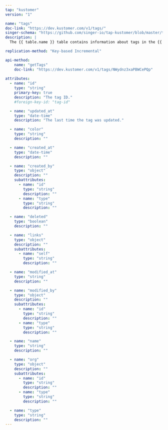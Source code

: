 ```yaml
---
tap: "kustomer"
version: "1"

name: "tags"
doc-link: "https://dev.kustomer.com/v1/tags/"
singer-schema: "https://github.com/singer-io/tap-kustomer/blob/master/tap_kustomer/schemas/tags.json"
description: |
  The {{ table.name }} table contains information about tags in the {{ integration.display_name }} app.

replication-method: "Key-based Incremental"

api-method:
    name: "getTags"
    doc-link: "https://dev.kustomer.com/v1/tags/NWydnz3xaPBWCePQp"
    
attributes:
  - name: "id"
    type: "string"
    primary-key: true
    description: "The tag ID."
    #foreign-key-id: "tag-id"

  - name: "updated_at"
    type: "date-time"
    description: "The last time the tag was updated."

  - name: "color"
    type: "string"
    description: ""

  - name: "created_at"
    type: "date-time"
    description: ""

  - name: "created_by"
    type: "object"
    description: ""
    subattributes:
      - name: "id"
        type: "string"
        description: ""
      - name: "type"
        type: "string"
        description: ""

  - name: "deleted"
    type: "boolean"
    description: ""

  - name: "links"
    type: "object"
    description: ""
    subattributes:
      - name: "self"
        type: "string"
        description: ""

  - name: "modified_at"
    type: "string"
    description: ""

  - name: "modified_by"
    type: "object"
    description: ""
    subattributes:
      - name: "id"
        type: "string"
        description: ""
      - name: "type"
        type: "string"
        description: ""

  - name: "name"
    type: "string"
    description: ""

  - name: "org"
    type: "object"
    description: ""
    subattributes:
      - name: "id"
        type: "string"
        description: ""
      - name: "type"
        type: "string"
        description: ""

  - name: "type"
    type: "string"
    description: ""
---
```

